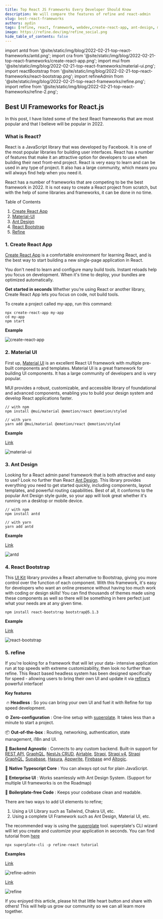 ```yaml
---
title: Top React JS Frameworks Every Developer Should Know
description: We will compare the features of refine and react-admin
slug: best-react-frameworks
authors: aydin
tags: [refine, react, framework, webdev,create-react-app, ant-design, material-ui, react-bootstrap]
image: https://refine.dev/img/refine_social.png
hide_table_of_contents: false
---
```


import antd from '@site/static/img/blog/2022-02-21-top-react-frameworks/antd.png';
import cra from '@site/static/img/blog/2022-02-21-top-react-frameworks/create-react-app.png';
import mui from '@site/static/img/blog/2022-02-21-top-react-frameworks/material-ui.png';
import reactBootstrap from '@site/static/img/blog/2022-02-21-top-react-frameworks/react-bootstrap.png';
import refineAdmin from '@site/static/img/blog/2022-02-21-top-react-frameworks/refine.png';
import refine from '@site/static/img/blog/2022-02-21-top-react-frameworks/refine-2.png';

<!--truncate-->

##     Best UI Frameworks for React.js


In this post, I have listed some of the best React frameworks that are most popular and that I believe will be popular in 2022.

### What is React?

React is a JavaScript library that was developed by Facebook. It is one of the most popular libraries for building user interfaces.
React has a number of features that make it an attractive option for developers to use when building their next front-end project. React is very easy to learn and can be used in any type of project. It also has a large community, which means you will always find help when you need it.

React has a number of frameworks that are competing to be the best framework in 2022. It is not easy to create a React project from scratch, but with the help of some libraries and frameworks, it can be done in no time.

Table of Contents

1. [Create React App](#cra)
2. [Material-UI](#mui)
3. [Ant Design](#antd)
4. [React Bootstrap](#react-bootstrap)
5. [Refine](#refine)


### 1. Create React App <a name="cra"></a>

[Create React App](https://create-react-app.dev/docs/getting-started) is a comfortable environment for learning React, and is the best way to start building a new single-page application in React.

You don't need to learn and configure many build tools. Instant reloads help you focus on development. When it's time to deploy, your bundles are optimized automatically.

**Get started in seconds**
Whether you’re using React or another library, Create React App lets you focus on code, not build tools.

To create a project called my-app, run this command:

```
npx create-react-app my-app
cd my-app
npm start
```
**Example**

<img src={cra} alt="create-react-app" />


### 2. Material UI <a name="mui"></a>

First up, [Material UI](https://mui.com/getting-started/installation/) is an excellent React UI framework with multiple pre-built components and templates. Material UI is a great framework for building UI components. It has a large community of developers and is very popular.

MUI provides a robust, customizable, and accessible library of foundational and advanced components, enabling you to build your design system and develop React applications faster.

```
// with npm
npm install @mui/material @emotion/react @emotion/styled

// with yarn
yarn add @mui/material @emotion/react @emotion/styled
```
**Example**

[Link](https://mui.com/getting-started/templates/dashboard/)

<img src={mui} alt="material-ui" />



### 3. Ant Design <a name="antd"></a>

Looking for a React admin panel framework that is both attractive and easy to use? Look no further than React [Ant Design](https://ant.design/docs/react/introduce). This library provides everything you need to get started quickly, including components, layout templates, and powerful routing capabilities. Best of all, it conforms to the popular Ant Design style guide, so your app will look great whether it's running on a desktop or mobile device.

```
// with npm
npm install antd

// with yarn
yarn add antd
```

**Example** 

[Link](https://preview.pro.ant.design/dashboard/analysis/)

<img src={antd} alt="antd" />


### 4. React Bootstrap <a name="react-bootstrap"></a>

This [UI Kit](https://react-bootstrap.github.io/getting-started/introduction) library provides a React alternative to Bootstrap, giving you more control over the function of each component. With this framework, it's easy for developers who want an online presence without having too much work with coding or design skills! You can find thousands of themes made using these components as well so there will be something in here perfect just what your needs are at any given time.

```
npm install react-bootstrap bootstrap@5.1.3

```
**Example**

[Link](https://demos.creative-tim.com/light-bootstrap-dashboard-react/#/admin/dashboard)

<img src={reactBootstrap} alt="react-bootstrap" />


### 5. refine <a name="refine"></a>

If you're looking for a framework that will let your data- intensive application run at top speeds with extreme customizability, then look no further than refine. This React based headless system has been designed specifically for speed - allowing users to bring their own UI and update it via [refine's](https://refine.dev/docs/getting-started/overview/) powerful interface!

**Key features**

​
🔥 **Headless** : So you can bring your own UI and fuel it with Refine for top speed development.

⚙️ **Zero-configuration** : One-line setup with [superplate](https://github.com/pankod/superplate). It takes less than a minute to start a project.

📦 **Out-of-the-box** : Routing, networking, authentication, state management, i18n and UI.

🔌 **Backend Agnostic** : Connects to any custom backend. Built-in support for [REST API](https://github.com/pankod/refine/tree/master/packages/simple-rest), [GraphQL](https://github.com/pankod/refine/tree/master/packages/graphql), [NestJs CRUD](https://github.com/pankod/refine/tree/master/packages/nestjsx-crud), [Airtable](https://github.com/pankod/refine/tree/master/packages/airtable), [Strapi](https://github.com/pankod/refine/tree/master/packages/strapi), [Strapi v4](https://github.com/pankod/refine/tree/master/packages/strapi-v4), [Strapi GraphQL](https://github.com/pankod/refine/tree/master/packages/strapi-graphql), [Supabase](https://github.com/pankod/refine/tree/master/packages/supabase), [Hasura](https://github.com/pankod/refine/tree/master/packages/hasura), [Appwrite](https://github.com/pankod/refine/tree/master/packages/appwrite), [Firebase](https://firebase.google.com/) and [Altogic](https://github.com/pankod/refine/tree/master/packages/altogic).

📝 **Native Typescript Core** : You can always opt out for plain JavaScript.

🐜 **Enterprise UI** : Works seamlessly with Ant Design System. (Support for multiple UI frameworks is on the Roadmap)

📝 **Boilerplate-free Code** : Keeps your codebase clean and readable.

There are two ways to add UI elements to refine;

1. Using a UI Library such as Tailwind, Chakra UI, etc.
2. Using a complete UI Framework such as Ant Design, Material UI, etc.

The recommended way is using the [superplate](https://github.com/pankod/superplate) tool. superplate's CLI wizard will let you create and customize your application in seconds. You can find tutorial from [here](https://refine.dev/docs/next/core/tutorial/)

```
npx superplate-cli -p refine-react tutorial
```
**Examples**

[Link](https://example.admin.refine.dev/?current=1&pageSize=5)


<img src={refineAdmin} alt="refine-admin" />


[Link](https://example.refine.dev)


<img src={refine} alt="refine" />



If you enjoyed this article, please hit that little heart button and share with others!
This will help us grow our community so we can all learn more together.